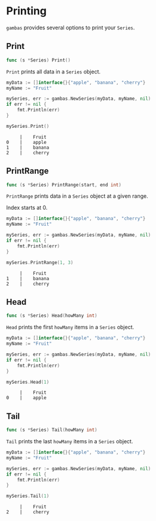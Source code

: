 # Printing

`gambas` provides several options to print your `Series`.

## Print

```go
func (s *Series) Print()
```

`Print` prints all data in a `Series` object.

```go
myData := []interface{}{"apple", "banana", "cherry"}
myName := "Fruit"

mySeries, err := gambas.NewSeries(myData, myName, nil)
if err != nil {
    fmt.Println(err)
}

mySeries.Print()
```
```
     |    Fruit     
0    |    apple     
1    |    banana    
2    |    cherry 
```

## PrintRange

```go
func (s *Series) PrintRange(start, end int)
```

`PrintRange` prints data in a `Series` object at a given range.

Index starts at 0.

```go
myData := []interface{}{"apple", "banana", "cherry"}
myName := "Fruit"

mySeries, err := gambas.NewSeries(myData, myName, nil)
if err != nil {
    fmt.Println(err)
}

mySeries.PrintRange(1, 3)
```
```
     |    Fruit     
1    |    banana    
2    |    cherry
```

## Head

```go
func (s *Series) Head(howMany int)
```

`Head` prints the first `howMany` items in a `Series` object.

```go
myData := []interface{}{"apple", "banana", "cherry"}
myName := "Fruit"

mySeries, err := gambas.NewSeries(myData, myName, nil)
if err != nil {
    fmt.Println(err)
}

mySeries.Head(1)
```
```
     |    Fruit     
0    |    apple  
```

## Tail

```go
func (s *Series) Tail(howMany int)
```

`Tail` prints the last `howMany` items in a `Series` object.

```go
myData := []interface{}{"apple", "banana", "cherry"}
myName := "Fruit"

mySeries, err := gambas.NewSeries(myData, myName, nil)
if err != nil {
    fmt.Println(err)
}

mySeries.Tail(1)
```
```
     |    Fruit     
2    |    cherry
```